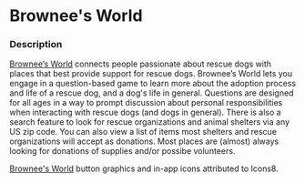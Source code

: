 # Brownee's World

### Description

[Brownee’s World](https://itunes.apple.com/us/app/id1143337193) connects people passionate about rescue dogs with places that best provide support for rescue dogs. Brownee’s World lets you engage in a question-based game to learn more about the adoption process and life of a rescue dog, and a dog's life in general. Questions are designed for all ages in a way to prompt discussion about personal responsibilities when interacting with rescue dogs (and dogs in general). There is also a search feature to look for rescue organizations and animal shelters via any US zip code. You can also view a list of items most shelters and rescue organizations will accept as donations. Most places are (almost) always looking for donations of supplies and/or possibe volunteers.



[Brownee's World](https://itunes.apple.com/us/app/id1143337193) button graphics and in-app icons attributed to Icons8.
